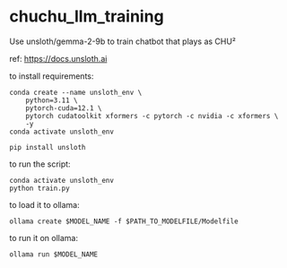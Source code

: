 # chuchu_llm_training
Use unsloth/gemma-2-9b to train chatbot that plays as CHU²

ref: https://docs.unsloth.ai

to install requirements:

```
conda create --name unsloth_env \
    python=3.11 \
    pytorch-cuda=12.1 \
    pytorch cudatoolkit xformers -c pytorch -c nvidia -c xformers \
    -y
conda activate unsloth_env

pip install unsloth
```


to run the script:
```
conda activate unsloth_env
python train.py
```

to load it to ollama:

```
ollama create $MODEL_NAME -f $PATH_TO_MODELFILE/Modelfile
```

to run it on ollama:

```
ollama run $MODEL_NAME
```
